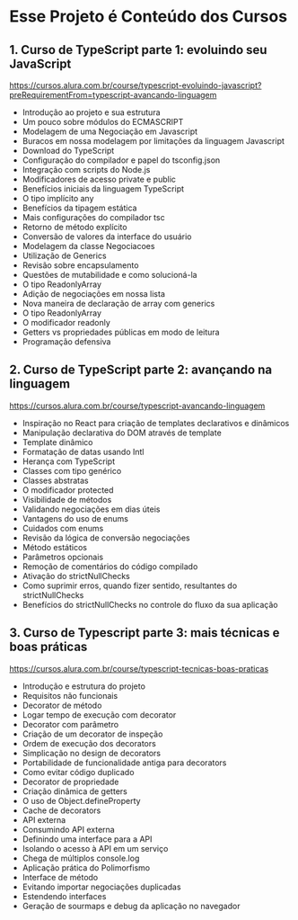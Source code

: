 # Esse Projeto é Conteúdo dos Cursos

## 1. Curso de TypeScript parte 1: evoluindo seu JavaScript

https://cursos.alura.com.br/course/typescript-evoluindo-javascript?preRequirementFrom=typescript-avancando-linguagem

* Introdução ao projeto e sua estrutura
* Um pouco sobre módulos do ECMASCRIPT
* Modelagem de uma Negociação em Javascript
* Buracos em nossa modelagem por limitações da linguagem Javascript
* Download do TypeScript
* Configuração do compilador e papel do tsconfig.json
* Integração com scripts do Node.js
* Modificadores de acesso private e public
* Benefícios iniciais da linguagem TypeScript
* O tipo implícito any
* Benefícios da tipagem estática
* Mais configurações do compilador tsc
* Retorno de método explícito
* Conversão de valores da interface do usuário
* Modelagem da classe Negociacoes
* Utilização de Generics
* Revisão sobre encapsulamento
* Questões de mutabilidade e como solucioná-la
* O tipo ReadonlyArray
* Adição de negociações em nossa lista
* Nova maneira de declaração de array com generics
* O tipo ReadonlyArray
* O modificador readonly
* Getters vs propriedades públicas em modo de leitura
* Programação defensiva

## 2. Curso de TypeScript parte 2: avançando na linguagem

https://cursos.alura.com.br/course/typescript-avancando-linguagem

* Inspiração no React para criação de templates declarativos e dinâmicos
* Manipulação declarativa do DOM através de template
* Template dinâmico
* Formatação de datas usando Intl
* Herança com TypeScript
* Classes com tipo genérico
* Classes abstratas
* O modificador protected
* Visibilidade de métodos
* Validando negociações em dias úteis
* Vantagens do uso de enums
* Cuidados com enums
* Revisão da lógica de conversão negociações
* Método estáticos
* Parâmetros opcionais
* Remoção de comentários do código compilado
* Ativação do strictNullChecks
* Como suprimir erros, quando fizer sentido, resultantes do strictNullChecks
* Benefícios do strictNullChecks no controle do fluxo da sua aplicação

## 3. Curso de Typescript parte 3: mais técnicas e boas práticas

https://cursos.alura.com.br/course/typescript-tecnicas-boas-praticas

* Introdução e estrutura do projeto
* Requisitos não funcionais
* Decorator de método
* Logar tempo de execução com decorator
* Decorator com parâmetro
* Criação de um decorator de inspeção
* Ordem de execução dos decorators
* Simplicação no design de decorators
* Portabilidade de funcionalidade antiga para decorators
* Como evitar código duplicado
* Decorator de propriedade
* Criação dinâmica de getters
* O uso de Object.defineProperty
* Cache de decorators
* API externa
* Consumindo API externa
* Definindo uma interface para a API
* Isolando o acesso à API em um serviço
* Chega de múltiplos console.log
* Aplicação prática do Polimorfismo
* Interface de método
* Evitando importar negociações duplicadas
* Estendendo interfaces
* Geração de sourmaps e debug da aplicação no navegador